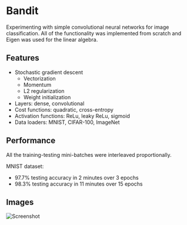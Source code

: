 # Bandit

Experimenting with simple convolutional neural networks for image classification. All of the functionality was implemented from scratch and Eigen was used for the linear algebra.

## Features

* Stochastic gradient descent
    * Vectorization
    * Momentum
    * L2 regularization
    * Weight initialization
* Layers: dense, convolutional
* Cost functions: quadratic, cross-entropy
* Activation functions: ReLu, leaky ReLu, sigmoid
* Data loaders: MNIST, CIFAR-100, ImageNet

## Performance

All the training-testing mini-batches were interleaved proportionally.

MNIST dataset:
* 97.7% testing accuracy in 2 minutes over 3 epochs
* 98.3% testing accuracy in 11 minutes over 15 epochs

## Images

![Screenshot](https://i.imgur.com/OeYNIii.png)
